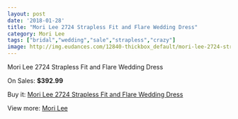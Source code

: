 ```yaml
---
layout: post
date: '2018-01-28'
title: "Mori Lee 2724 Strapless Fit and Flare Wedding Dress"
category: Mori Lee
tags: ["bridal","wedding","sale","strapless","crazy"]
image: http://img.eudances.com/12840-thickbox_default/mori-lee-2724-strapless-fit-and-flare-wedding-dress.jpg
---
```

Mori Lee 2724 Strapless Fit and Flare Wedding Dress

On Sales: **$392.99**
<a href="https://www.eudances.com/en/mori-lee/3924-mori-lee-2724-strapless-fit-and-flare-wedding-dress.html"><amp-img layout="responsive" width="600" height="600" src="//img.eudances.com/12840-thickbox_default/mori-lee-2724-strapless-fit-and-flare-wedding-dress.jpg" alt="Mori Lee 2724 Strapless Fit and Flare Wedding Dress 0" /></a>
<a href="https://www.eudances.com/en/mori-lee/3924-mori-lee-2724-strapless-fit-and-flare-wedding-dress.html"><amp-img layout="responsive" width="600" height="600" src="//img.eudances.com/12844-thickbox_default/mori-lee-2724-strapless-fit-and-flare-wedding-dress.jpg" alt="Mori Lee 2724 Strapless Fit and Flare Wedding Dress 1" /></a>
<a href="https://www.eudances.com/en/mori-lee/3924-mori-lee-2724-strapless-fit-and-flare-wedding-dress.html"><amp-img layout="responsive" width="600" height="600" src="//img.eudances.com/12843-thickbox_default/mori-lee-2724-strapless-fit-and-flare-wedding-dress.jpg" alt="Mori Lee 2724 Strapless Fit and Flare Wedding Dress 2" /></a>
<a href="https://www.eudances.com/en/mori-lee/3924-mori-lee-2724-strapless-fit-and-flare-wedding-dress.html"><amp-img layout="responsive" width="600" height="600" src="//img.eudances.com/12842-thickbox_default/mori-lee-2724-strapless-fit-and-flare-wedding-dress.jpg" alt="Mori Lee 2724 Strapless Fit and Flare Wedding Dress 3" /></a>
<a href="https://www.eudances.com/en/mori-lee/3924-mori-lee-2724-strapless-fit-and-flare-wedding-dress.html"><amp-img layout="responsive" width="600" height="600" src="//img.eudances.com/12841-thickbox_default/mori-lee-2724-strapless-fit-and-flare-wedding-dress.jpg" alt="Mori Lee 2724 Strapless Fit and Flare Wedding Dress 4" /></a>

Buy it: [Mori Lee 2724 Strapless Fit and Flare Wedding Dress](https://www.eudances.com/en/mori-lee/3924-mori-lee-2724-strapless-fit-and-flare-wedding-dress.html "Mori Lee 2724 Strapless Fit and Flare Wedding Dress")

View more: [Mori Lee](https://www.eudances.com/en/9-mori-lee "Mori Lee")